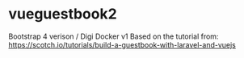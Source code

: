 # vueguestbook2
Bootstrap 4 verison / Digi Docker v1
Based on the tutorial from: https://scotch.io/tutorials/build-a-guestbook-with-laravel-and-vuejs
